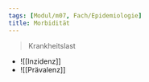 ```yaml
---
tags: [Modul/m07, Fach/Epidemiologie]
title: Morbidität
---
```

> Krankheitslast
- ![[Inzidenz]]
- ![[Prävalenz]]